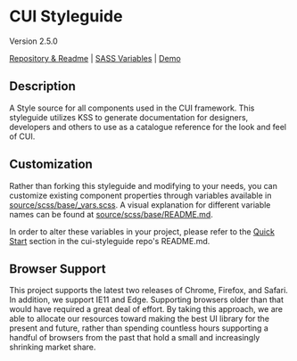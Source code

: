# CUI Styleguide

Version 2.5.0

[Repository & Readme](https://github.com/covisint/cui-styleguide) \|  [SASS Variables](https://github.com/covisint/cui-styleguide/tree/master/source/scss/base/README.md) \| [Demo](http://cui-styleguide.run.covisintrnd.com)

## Description

A Style source for all components used in the CUI framework. This styleguide utilizes KSS to generate documentation for designers, developers and others to use as a catalogue reference for the look and feel of CUI.

## Customization

Rather than forking this styleguide and modifying to your needs, you can customize existing component properties through variables available in [source\/scss\/base\/\_vars.scss](https://github.com/covisint/cui-styleguide/tree/master/source/scss/base/_vars.scss). A visual explanation for different variable names can be found at [source\/scss\/base\/README.md](https://github.com/covisint/cui-styleguide/tree/master/source/scss/base/README.md).

In order to alter these variables in your project, please refer to the [Quick Start](https://github.com/Covisint/cui-styleguide#-quick-start-) section in the cui-styleguide repo's README.md.

## Browser Support

This project supports the latest two releases of Chrome, Firefox, and Safari. In addition, we support IE11 and Edge. Supporting browsers older than that would have required a great deal of effort. By taking this approach, we are able to allocate our resources toward making the best UI library for the present and future, rather than spending countless hours supporting a handful of browsers from the past that hold a small and increasingly shrinking market share.

